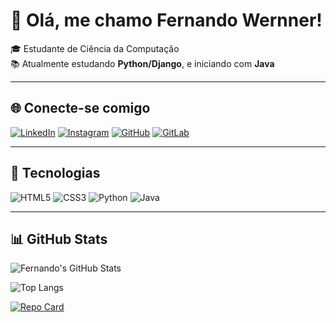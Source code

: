 # 👋 Olá, me chamo Fernando Wernner!

🎓 Estudante de Ciência da Computação  
📚 Atualmente estudando **Python/Django**, e iniciando com **Java**

---

## 🌐 Conecte-se comigo

[![LinkedIn](https://img.shields.io/badge/LinkedIn-0077B5?style=for-the-badge&logo=linkedin&logoColor=white)](www.linkedin.com/in/fernando-wernner-79b676352)
[![Instagram](https://img.shields.io/badge/-Instagram-%23E4405F?style=for-the-badge&logo=instagram&logoColor=white)](https://www.instagram.com/fernando.wernner/)
[![GitHub](https://img.shields.io/badge/GitHub-100000?style=for-the-badge&logo=github&logoColor=white)](https://github.com/FernandoWernner)
[![GitLab](https://img.shields.io/badge/GitLab-330F63?style=for-the-badge&logo=gitlab&logoColor=white)](https://gitlab.com/FernandoWernner)

---

## 🚀 Tecnologias

![HTML5](https://img.shields.io/badge/HTML5-E34F26?style=for-the-badge&logo=html5&logoColor=white)
![CSS3](https://img.shields.io/badge/CSS3-1572B6?style=for-the-badge&logo=css3&logoColor=white)
![Python](https://img.shields.io/badge/python-3670A0?style=for-the-badge&logo=python&logoColor=ffdd54)
![Java](https://img.shields.io/badge/java-%23ED8B00.svg?style=for-the-badge&logo=openjdk&logoColor=white)

---

## 📊 GitHub Stats

![Fernando's GitHub Stats](https://github-readme-stats.vercel.app/api?username=SEUUSERNAME&show_icons=true&theme=transparent&bg_color=000000&border_color=30A3DC&icon_color=30A3DC&title_color=E94D5F&text_color=FFFFFF)

![Top Langs](https://github-readme-stats.vercel.app/api/top-langs/?username=SEUUSERNAME&layout=compact&bg_color=000000&border_color=30A3DC&title_color=E94D5F&text_color=FFFFFF)

[![Repo Card](https://github-readme-stats.vercel.app/api/pin/?username=SEUUSERNAME&repo=NOMEDOREPOSITORIO&bg_color=000000&border_color=30A3DC&icon_color=30A3DC&title_color=E94D5F&text_color=FFFFFF)](https://github.com/SEUUSERNAME/NOMEDOREPOSITORIO)

